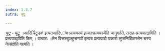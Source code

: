 ```yaml
---
index: 1.3.7
sutra: चुटू

---
```

_चुटू_ - युटू ।आदिर्ञिटुडवः॑ इत्यतआदिः,॑षः प्रत्ययस्य॑ इत्यतःप्रत्ययस्ये॑ति चानुवर्तते, तदाह-प्रत्ययाद्याविति । प्रत्ययाद्यविति किम्  । वाचाटः ।तेन वित्तश्चुञ्चुप्चणपौ॑ इत्यत्र प्रत्ययादौ यकारो लुप्तनिर्दिष्टस्तेन चस्य नेत्संज्ञेति वक्ष्यति ।